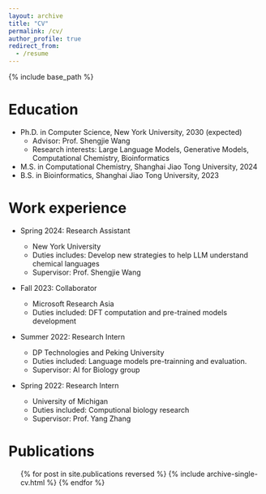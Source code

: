 ```yaml
---
layout: archive
title: "CV"
permalink: /cv/
author_profile: true
redirect_from:
  - /resume
---
```


{% include base_path %}

Education
======
* Ph.D. in Computer Science, New York University, 2030 (expected)
  * Advisor: Prof. Shengjie Wang
  * Research interests: Large Language Models, Generative Models, Computational Chemistry, Bioinformatics
* M.S. in Computational Chemistry, Shanghai Jiao Tong University, 2024
* B.S. in Bioinformatics, Shanghai Jiao Tong University, 2023

Work experience
======
* Spring 2024: Research Assistant
  * New York University
  * Duties includes: Develop new strategies to help LLM understand chemical languages
  * Supervisor: Prof. Shengjie Wang

* Fall 2023: Collaborator
  * Microsoft Research Asia
  * Duties included: DFT computation and pre-trained models development

* Summer 2022: Research Intern
  * DP Technologies and Peking University
  * Duties included: Language models pre-trainning and evaluation.
  * Supervisor: AI for Biology group

* Spring 2022: Research Intern
  * University of Michigan
  * Duties included: Computional biology research
  * Supervisor: Prof. Yang Zhang


Publications
======
  <ul>{% for post in site.publications reversed %}
    {% include archive-single-cv.html %}
  {% endfor %}</ul>
